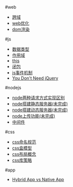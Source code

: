 #web

<ul>
<li><a href="./cross-origin.md">跨域</a></li>
<li><a href="./optimization.md">web优化</a></li>
<li><a href="./domRender.md">dom渲染</a></li>
</ul>

#js

<ul>
<li><a href="./dataType.md" style="pointer:cursor">数据类型</a></li>
<li><a href="./scope.md">作用域</a></li>
<li><a href="./this.md">this</a></li>
<li><a href="./closure.md">闭包</a></li>
<li><a href="./event.md">js事件机制</a></li>
<li><a href="https://github.com/oneuijs/You-Dont-Need-jQuery/blob/master/README.zh-CN.md" target="_blank">You Don't Need jQuery</a>
</ul>

#nodejs

<ul>
<li><a href="./nodeRequest.md">node两种请求方式实现区别</a></li>
<li><a href="./nodeStaticServer.md">node搭建静态服务器(未完成)</a></li>
<li><a href="./nodeDynamicServer.md">node搭建动态服务器(未完成)</a></li>
<li><a href="./nodeUpload.md">node上传功能(未完成)</a></li>
<li><a href="./middleware.md">中间件</a></li>
</ul>

#css

<ul>
<li><a href="./css_name.md">css命名规范</a></li>
<li><a href="./box.md">css盒模型</a></li>
<li><a href="./layout.md">css布局概念</a></li>
<li><a href="./css_library.md">css库策略</a></li>
</ul>

#app

<ul>
<li><a href="./appConcept.md">Hybrid App vs Native App</a></li>
</ul>

